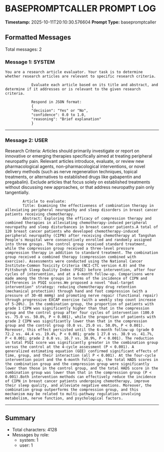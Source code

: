 # BASEPROMPTCALLER PROMPT LOG
**Timestamp:** 2025-10-11T20:10:30.576604
**Prompt Type:** basepromptcaller

## Formatted Messages
Total messages: 2

### Message 1: SYSTEM

```
You are a research article evaluator. Your task is to determine whether research articles are relevant to specific research criteria.

            Evaluate each article based on its title and abstract, and determine if it addresses or is relevant to the given research criteria.

            Respond in JSON format:
            {
            "decision": "Yes" or "No",
            "confidence": 0.0 to 1.0,
            "reasoning": "Brief explanation"
            }
```

---

### Message 2: USER

Research Criteria: Articles should primarily investigate or report on innovative or emerging therapies specifically aimed at treating peripheral neuropathy pain. Relevant articles introduce, evaluate, or review new pharmacological agents, non-pharmacological interventions, or novel delivery methods (such as nerve regeneration techniques, topical treatments, or alternatives to established drugs like gabapentin and pregabalin). Exclude articles that focus solely on established treatments without discussing new approaches, or that address neuropathy pain only tangentially.

            Article to evaluate:
            Title: Examining the effectiveness of combination therapy in alleviating peripheral neuropathy and sleep disorders in breast cancer patients receiving chemotherapy.
            Abstract: Exploring the efficacy of compression therapy and combined therapies in alleviating chemotherapy-induced peripheral neuropathy and sleep disturbances in breast cancer patients.A total of 120 breast cancer patients who developed chemotherapy-induced peripheral neuropathy (CIPN) after receiving chemotherapy at Tangshan People's Hospital were consecutively enrolled and randomly assigned into three groups. The control group received standard treatment, while the compression group received a three-level pressure compression therapy in addition to standard treatment. The combination group received a combined therapy (compression combined with exercise). Assessments were conducted using the National Cancer Institute-Common Toxicity Criteria (NCI-CTC version 4.0) and the Pittsburgh Sleep Quality Index (PSQI) before intervention, after four cycles of intervention, and at a 6-month follow-up. Comparisons were made among the three groups in terms of the incidence of CIPN and differences in PSQI scores.We proposed a novel "dual-target intervention" strategy: reducing chemotherapy drug retention (mechanical protection) through hand and foot compression (with a pressure of 30-48 mmHg) and promoting nerve repair (functional repair) through progressive EXCAP exercise (with a weekly step count increase of 5-20%). In the combination group, the proportion of patients with grade 1 CIPN was significantly higher than that in the compression group and the control group after four cycles of intervention (100.0 vs. 75.0 vs. 50.0%, P < 0.001), while the proportion of patients with grade 2 CIPN was significantly lower than that in the compression group and the control group (0.0 vs. 25.0 vs. 50.0%, P < 0.001). Moreover, this effect persisted until the 6-month follow-up (grade 0 72.2 vs. 44.4 vs. 19.4%, P < 0.001; grade 1 27.8 vs. 38.9 vs. 41.7%, P < 0.001; grade 2 0.0 vs. 16.7 vs. 38.9%, P < 0.001). The reduction in total PSQI score was significantly greater in the combination group versus the control at the 4-cycle assessment (P < 0.001). A generalized estimating equation (GEE) confirmed significant effects of time, group, and their interaction (all P < 0.001). At the four-cycle intervention point and the 6-month follow-up, the total HADS scores in the combination group and the compression group were significantly lower than those in the control group, and the total HADS score in the combination group was lower than that in the compression group (P < 0.001).Both intervention methods can effectively reduce the incidence of CIPN in breast cancer patients undergoing chemotherapy, improve their sleep quality, and alleviate negative emotions. Moreover, the combination group outperforms the compression group, and this mechanism may be related to multi-pathway regulation involving metabolism, nerve function, and psychological factors.

---

## Summary
- Total characters: 4128
- Messages by role:
  - system: 1
  - user: 1